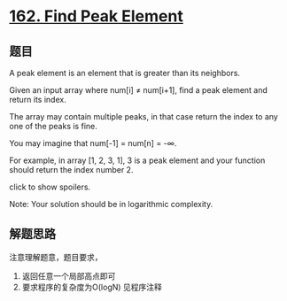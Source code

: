 # [162. Find Peak Element](https://leetcode-cn.com/problems/find-peak-element/)

## 题目
A peak element is an element that is greater than its neighbors.

Given an input array where num[i] ≠ num[i+1], find a peak element and return its index.

The array may contain multiple peaks, in that case return the index to any one of the peaks is fine.

You may imagine that num[-1] = num[n] = -∞.

For example, in array [1, 2, 3, 1], 3 is a peak element and your function should return the index number 2.

click to show spoilers.

Note:
Your solution should be in logarithmic complexity.


## 解题思路
注意理解题意，题目要求，
1. 返回任意一个局部高点即可
1. 要求程序的复杂度为O(logN)
见程序注释
